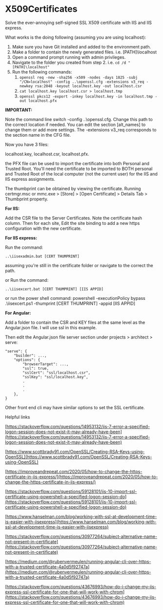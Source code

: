 # X509Certificates
Solve the ever-annoying self-signed SSL X509 certificate with IIS and IIS express.

What works is the doing following (assuming you are using localhost):

1. Make sure you have Git installed and added to the environment path.
2. Make a folder to contain the newly generated files. i.e. [PATH]\localhost
3. Open a command prompt running with admin privileges.
4. Navigate to the folder you created from step 2. i.e. `cd /d "[PATH]\localhost"`
5. Run the following commands:
	1. `openssl req -new -sha256 -x509 -nodes -days 1825 -subj "/CN=localhost" -config ..\openssl.cfg -extensions v3_req -newkey rsa:2048 -keyout localhost.key -out localhost.csr`
	2. `cat localhost.key localhost.csr > localhost.tmp`
	3. `openssl pkcs12 -export -inkey localhost.key -in localhost.tmp -out localhost.pfx`

**IMPORTANT:**

Note the command line switch -config ..\openssl.cfg. Change this path to the correct location if needed. You can edit the section [alt_names] to change them or add more settings. The -extensions v3_req corresponds to the section name in the CFG file.

Now you have 3 files:

localhost.key, localhost.csr, localhost.pfx.

the PFX file can be used to import the certificate into both Personal and Trusted Root. You'll need the certificate to be imported to BOTH personal and Trusted Root of the local computer (not the current user) for the IIS and IIS express assignments.

The thumbprint can be obtained by viewing the certificate. Running certmgr.msc or mmc.exe > [Store] > [Open Certificate] > Details Tab > Thumbprint property.

**For IIS:**

Add the CSR file to the Server Certificates. Note the certificate hash column.
Then for each site, Edit the site binding to add a new https configuration with the new certificate.

**For IIS express:**

Run the command:

    ..\iisexadmin.bat [CERT THUMPRINT]
assuming you're still in the certificate folder or navigate to the correct the path.

or Run the command:

    ..\iisexcert.bat [CERT THUMPRINT] [IIS APPID]

or run the power shell command:
    powershell -executionPolicy bypass .\iisexcert.ps1 -thumprint [CERT THUMPRINT] -appid [IIS APPID]

**For Angular:**

Add a folder to contain the CSR and KEY files at the same level as the Angular.json file. I will use ssl in this example.

Then edit the Angular.json file server section under projects > architect > serve:

    "serve": {
		"builder": ...,
		"options": {
			"browserTarget": ...,
			"ssl": true,
			"sslCert": "ssl/localhost.csr",
			"sslKey": "ssl/localhost.key",
			.
			.
			.
		},
    }

Other front end cli may have similar options to set the SSL certificate.

Helpful links

[https://stackoverflow.com/questions/14953132/iis-7-error-a-specified-logon-session-does-not-exist-it-may-already-have-been](https://stackoverflow.com/questions/14953132/iis-7-error-a-specified-logon-session-does-not-exist-it-may-already-have-been)

[https://www.scottbrady91.com/OpenSSL/Creating-RSA-Keys-using-OpenSSL](https://www.scottbrady91.com/OpenSSL/Creating-RSA-Keys-using-OpenSSL)

[https://improveandrepeat.com/2020/05/how-to-change-the-https-certificate-in-iis-express/](https://improveandrepeat.com/2020/05/how-to-change-the-https-certificate-in-iis-express/)

[https://stackoverflow.com/questions/59128101/iis-10-import-ssl-certificate-using-powershell-a-specified-logon-session-do](https://stackoverflow.com/questions/59128101/iis-10-import-ssl-certificate-using-powershell-a-specified-logon-session-do)

[https://www.hanselman.com/blog/working-with-ssl-at-development-time-is-easier-with-iisexpress](https://www.hanselman.com/blog/working-with-ssl-at-development-time-is-easier-with-iisexpress)

[https://stackoverflow.com/questions/30977264/subject-alternative-name-not-present-in-certificate](https://stackoverflow.com/questions/30977264/subject-alternative-name-not-present-in-certificate)

[https://medium.com/@rubenvermeulen/running-angular-cli-over-https-with-a-trusted-certificate-4a0d5f92747a](https://medium.com/@rubenvermeulen/running-angular-cli-over-https-with-a-trusted-certificate-4a0d5f92747a)

[https://stackoverflow.com/questions/43676993/how-do-i-change-my-iis-express-ssl-certificate-for-one-that-will-work-with-chrom](https://stackoverflow.com/questions/43676993/how-do-i-change-my-iis-express-ssl-certificate-for-one-that-will-work-with-chrom)
 